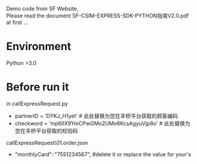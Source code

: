 Demo code from SF Website, 
</br> Please read the document SF-CSIM-EXPRESS-SDK-PYTHON指南V2.0.pdf at first ... 


# Environment

Python >3.0


# Before run it 
in callExpressRequest.py 
* partnerID = 'DYKJ_H1yet'                        # 此处替换为您在丰桥平台获取的顾客编码
* checkword = 'mp6IlX9YmCPwGMo2UMo6KcsAgyuVjp8o'  # 此处替换为您在丰桥平台获取的校验码

callExpressRequest\01.order.json

* "monthlyCard": "7551234567",                    #delete it or replace the value for your's

